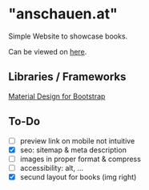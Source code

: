 # "anschauen.at"

Simple Website to showcase books.

Can be viewed on [here](https://static.opctrl.xyz/anschauen.at/).

## Libraries / Frameworks

[Material Design for Bootstrap](https://mdbootstrap.com)

## To-Do

- [ ] preview link on mobile not intuitive
- [x] seo: sitemap & meta description
- [ ] images in proper format & compress
- [ ] accessibility: alt, ...
- [x] secund layout for books (img right)
